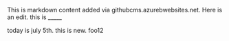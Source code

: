 This is markdown content added via githubcms.azurebwebsites.net. Here is an edit. this is _____

today is july 5th. this is new. foo12